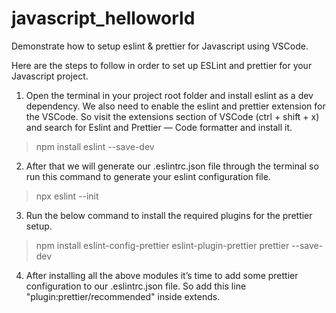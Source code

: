 # javascript_helloworld

Demonstrate how to setup eslint &amp; prettier for Javascript using VSCode.

Here are the steps to follow in order to set up ESLint and prettier for your Javascript project.

1. Open the terminal in your project root folder and install eslint as a dev dependency. We also need to enable the eslint and prettier extension for the VSCode. So visit the extensions section of VSCode (ctrl + shift + x) and search for Eslint and Prettier — Code formatter and install it.

> npm install eslint --save-dev

2. After that we will generate our .eslintrc.json file through the terminal so run this command to generate your eslint configuration file.

> npx eslint --init

3. Run the below command to install the required plugins for the prettier setup.

> npm install eslint-config-prettier eslint-plugin-prettier prettier --save-dev

4. After installing all the above modules it’s time to add some prettier configuration to our .eslintrc.json file. So add this line "plugin:prettier/recommended" inside extends.
